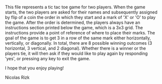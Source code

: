 
This file represents a tic tac toe game for two players. When the game starts, the two players are asked for their names and subsequently assigned by flip of a coin the order in which they start and a mark of 'X' or 'O' to play the game. After the order is determined, the players always have an instructions section printed below the game, which is a 3x3 grid. The instructions provide a point of reference of where to place their marks. The goal of the game is to get 3 in a row of the same mark either horizontally, vertically, or diagonally. In total, there are 8 possible winning outcomes (3 horizontal, 3 vertical, and 2 diagonal). Whether there is a winner or the players tie, it will then ask if they would like to play again by responding 'yes', or pressing any key to exit the game.

I hope that you enjoy playing!

Nicolas Rizk